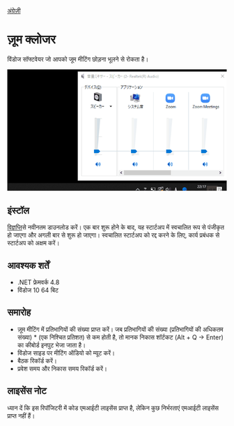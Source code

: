[अंग्रेज़ी](https://github.com/34j/ZoomCloser/blob/master/README.en.md)

# ज़ूम क्लोजर

विंडोज सॉफ्टवेयर जो आपको जूम मीटिंग छोड़ना भूलने से रोकता है।

![Sample Gif](https://github.com/34j/ZoomCloser/blob/master/ExampleFast.gif)

## इंस्टॉल

[विज्ञप्ति](https://github.com/34j/ZoomCloser/releases)से नवीनतम डाउनलोड करें।
एक बार शुरू होने के बाद, यह स्टार्टअप में स्वचालित रूप से पंजीकृत हो जाएगा और अगली बार से शुरू हो जाएगा। स्वचालित स्टार्टअप को रद्द करने के लिए, कार्य प्रबंधक से स्टार्टअप को अक्षम करें।

## आवश्यक शर्तें

-   .NET फ्रेमवर्क 4.8
-   विंडोज 10 64 बिट

## समारोह

-   ज़ूम मीटिंग में प्रतिभागियों की संख्या प्राप्त करें। जब प्रतिभागियों की संख्या (प्रतिभागियों की अधिकतम संख्या) \* (एक निश्चित प्रतिशत) से कम होती है, तो मानक निकास शॉर्टकट (Alt + Q → Enter) का कीबोर्ड इनपुट भेजा जाता है।
-   विंडोज साइड पर मीटिंग ऑडियो को म्यूट करें।
-   बैठक रिकॉर्ड करें।
-   प्रवेश समय और निकास समय रिकॉर्ड करें।

## लाइसेंस नोट

ध्यान दें कि इस रिपॉजिटरी में कोड एमआईटी लाइसेंस प्राप्त है, लेकिन कुछ निर्भरताएं एमआईटी लाइसेंस प्राप्त नहीं हैं।
